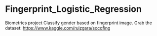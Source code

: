# Fingerprint_Logistic_Regression
Biometrics project
Classify gender based on fingerprint image.
Grab the dataset: https://www.kaggle.com/ruizgara/socofing 
